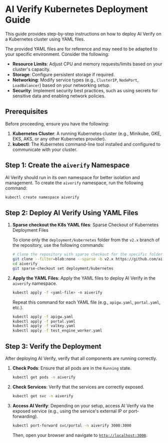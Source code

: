# AI Verify Kubernetes Deployment Guide

This guide provides step-by-step instructions on how to deploy AI Verify on a Kubernetes cluster using YAML files.

The provided YAML files are for reference and may need to be adapted to your specific environment. Consider the following:

- **Resource Limits**: Adjust CPU and memory requests/limits based on your cluster's capacity.
- **Storage**: Configure persistent storage if required.
- **Networking**: Modify service types (e.g., `ClusterIP`, `NodePort`, `LoadBalancer`) based on your networking setup.
- **Security**: Implement security best practices, such as using secrets for sensitive data and enabling network policies.



## Prerequisites

Before proceeding, ensure you have the following:

1. **Kubernetes Cluster**: A running Kubernetes cluster (e.g., Minikube, GKE, EKS, AKS, or any other Kubernetes provider).
2. **kubectl**: The Kubernetes command-line tool installed and configured to communicate with your cluster.

## Step 1: Create the `aiverify` Namespace

AI Verify should run in its own namespace for better isolation and management. To create the `aiverify` namespace, run the following command:

```bash
kubectl create namespace aiverify
```

## Step 2: Deploy AI Verify Using YAML Files

1. **Sparse checkout the K8s YAML files**: Sparse Checkout of Kubernetes Deployment Files

   To clone only the `deployment/kubernetes` folder from the `v2.x` branch of the repository, use the following commands:

   ```bash
   # Clone the repository with sparse checkout for the specific folder
   git clone --filter=blob:none --sparse -b v2.x https://github.com/aiverify-foundation/aiverify.git
   cd aiverify
   git sparse-checkout set deployment/kubernetes
   ```

2. **Apply the YAML Files**: Apply the YAML files to deploy AI Verify in the `aiverify` namespace.

   ```bash
   kubectl apply -f <yaml-file> -n aiverify
   ```

   Repeat this command for each YAML file (e.g., `apigw.yaml`, `portal.yaml`, etc.).

   ```bash
   kubectl apply -f apigw.yaml
   kubectl apply -f portal.yaml
   kubectl apply -f valkey.yaml
   kubectl apply -f test_engine_worker.yaml
   ```


## Step 3: Verify the Deployment

After deploying AI Verify, verify that all components are running correctly.

1. **Check Pods**: Ensure that all pods are in the `Running` state.

   ```bash
   kubectl get pods -n aiverify
   ```

2. **Check Services**: Verify that the services are correctly exposed.

   ```bash
   kubectl get svc -n aiverify
   ```

3. **Access AI Verify**: Depending on your setup, access AI Verify via the exposed service (e.g., using the service's external IP or port-forwarding).

   ```bash
   kubectl port-forward svc/portal -n aiverify 3000:3000 
   ```

   Then, open your browser and navigate to [`http://localhost:3000`](http://localhost:3000).



